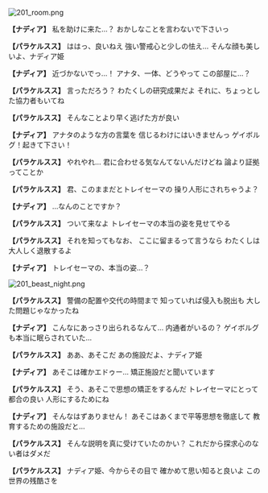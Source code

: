 
![201_room.png](../images/backgrounds/201_room.png)

**【ナディア】**
私を助けに来た…？
おかしなことを言わないで下さいっ

**【パラケルスス】**
ははっ、良いねえ
強い警戒心と少しの怯え…
そんな顔も美しいよ、ナディア姫

**【ナディア】**
近づかないでっ…！
アナタ、一体、どうやって
この部屋に…？

**【パラケルスス】**
言っただろう？
わたくしの研究成果だよ
それに、ちょっとした協力者もいてね

**【パラケルスス】**
そんなことより早く逃げた方が良い

**【ナディア】**
アナタのような方の言葉を
信じるわけにはいきませんっ
ゲイボルグ！起きて下さい！

**【パラケルスス】**
やれやれ…
君に合わせる気なんてないんだけどね
論より証拠ってことか

**【パラケルスス】**
君、このままだとトレイセーマの
操り人形にされちゃうよ？

**【ナディア】**
…なんのことですか？

**【パラケルスス】**
ついて来なよ
トレイセーマの本当の姿を見せてやる

**【パラケルスス】**
それを知ってもなお、
ここに留まるって言うなら
わたくしは大人しく退散するよ

**【ナディア】**
トレイセーマの、本当の姿…？

![201_beast_night.png](../images/backgrounds/201_beast_night.png)

**【パラケルスス】**
警備の配置や交代の時間まで
知っていれば侵入も脱出も
大した問題じゃなかったね

**【ナディア】**
こんなにあっさり出られるなんて…
内通者がいるの？
ゲイボルグも本当に眠らされていた…

**【パラケルスス】**
ああ、あそこだ
あの施設だよ、ナディア姫

**【ナディア】**
あそこは確かエドゥー…
矯正施設だと聞いています

**【パラケルスス】**
そう、あそこで思想の矯正をするんだ
トレイセーマにとって都合の良い
人形にするためにね

**【ナディア】**
そんなはずありません！
あそこはあくまで平等思想を徹底して
教育するための施設だと…

**【パラケルスス】**
そんな説明を真に受けていたのかい？
これだから探求心のない者はダメだ

**【パラケルスス】**
ナディア姫、今からその目で
確かめて思い知ると良いよ
この世界の残酷さを
